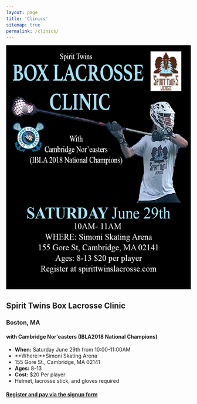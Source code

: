 ```yaml
---
layout: page
title: 'Clinics'
sitemap: true
permalink: /clinics/
---
```

![Boston Clinic Poster](/images/boston-clinic.jpg)

## Spirit Twins Box Lacrosse Clinic

### Boston, MA

#### with Cambridge Nor'easters (IBLA2018 National Champions)

*   **When:** Saturday June 29th from 10:00-11:00AM
*   **Where:**Simoni Skating Arena
*   155 Gore St., Cambridge, MA 02141
*   **Ages:** 8-13
*   **Cost:** $20 Per player
*   Helmet, lacrosse stick, and gloves required

#### [Register and pay via the signup form](/registration/)

